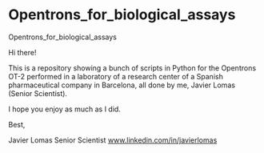 # Opentrons_for_biological_assays

Opentrons_for_biological_assays

Hi there!

This is a repository showing a bunch of scripts in Python for the Opentrons OT-2 performed in a laboratory of a research center of a Spanish pharmaceutical company in Barcelona, all done by me, Javier Lomas (Senior Scientist).

I hope you enjoy as much as I did.

Best,

Javier Lomas 
Senior Scientist
www.linkedin.com/in/javierlomas


